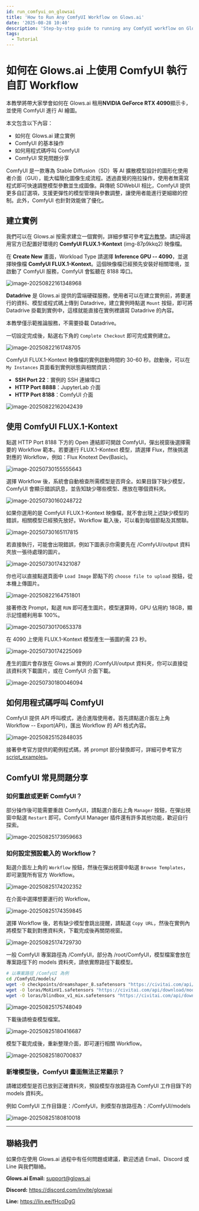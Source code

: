 ```yaml
---
id: run_comfyui_on_glowsai
title: 'How to Run Any ComfyUI Workflow on Glows.ai'
date: '2025-08-28 10:40'
description: 'Step-by-step guide to running any ComfyUI workflow on Glows.ai with NVIDIA RTX 4090, including instance creation, workflow selection, API usage, and troubleshooting.'
tags:
  - Tutorial
---
```


# 如何在 Glows.ai 上使用 ComfyUI 執行自訂 Workflow

本教學將帶大家學會如何在 Glows.ai 租用**NVIDIA GeForce RTX 4090**顯示卡，並使用 ComfyUI 進行 AI 繪圖。

本文包含以下內容：

- 如何在 Glows.ai 建立實例
- ComfyUI 的基本操作
- 如何用程式碼呼叫 ComfyUI
- ComfyUI 常見問題分享

ComfyUI 是一款專為 Stable Diffusion（SD）等 AI 擴散模型設計的圖形化使用者介面（GUI），能大幅簡化圖像生成流程。透過直覺的拖拉操作，使用者無需寫程式即可快速調整模型參數並生成圖像。與傳統 SDWebUI 相比，ComfyUI 提供更多自訂選項，支援更彈性的模型管理與參數調整，讓使用者能進行更細緻的控制。此外，ComfyUI 也針對效能做了優化。

## 建立實例

我們可以在 Glows.ai 按需求建立一個實例，詳細步驟可參考[官方教學](https://docs.glows.ai/docs/create-new)。請記得選用官方已配置好環境的 **ComfyUI FLUX.1-Kontext** (img-87p9kkq2) 映像檔。

在 **Create New** 畫面，Workload Type 請選擇 **Inference GPU -- 4090**，並選擇映像檔 **ComfyUI FLUX.1-Kontext**。這個映像檔已經預先安裝好相關環境，並啟動了 ComfyUI 服務，ComfyUI 會監聽在 8188 埠口。

![image-20250822161348968](../tutorials-images/14_comfyui/01.png)

**Datadrive** 是 Glows.ai 提供的雲端硬碟服務，使用者可以在建立實例前，將要運行的資料、模型或程式碼上傳到 Datadrive，建立實例時點選 `Mount` 按鈕，即可將 Datadrive 掛載到實例中，這樣就能直接在實例裡讀寫 Datadrive 的內容。

本教學僅示範推論服務，不需要掛載 Datadrive。

一切設定完成後，點選右下角的 `Complete Checkout` 即可完成實例建立。

![image-20250822161748705](../tutorials-images/14_comfyui/02.png)

ComfyUI FLUX.1-Kontext 映像檔的實例啟動時間約 30-60 秒。啟動後，可以在 `My Instances` 頁面看到實例狀態與相關資訊：

- **SSH Port 22**：實例的 SSH 連線埠口
- **HTTP Port 8888**：JupyterLab 介面
- **HTTP Port 8188**：ComfyUI 介面

![image-20250822162042439](../tutorials-images/14_comfyui/03.png)

## 使用 ComfyUI FLUX.1-Kontext

點選 HTTP Port 8188 下方的 Open 連結即可開啟 ComfyUI，彈出視窗後選擇需要的 Workflow 範本。若要運行 FLUX.1-Kontext 模型，請選擇 Flux，然後挑選對應的 Workflow，例如：Flux Knotext Dev(Basic)。

![image-20250730155555643](../tutorials-images/14_comfyui/04.png)

選擇 Workflow 後，系統會自動檢查所需模型是否齊全。如果目錄下缺少模型，ComfyUI 會顯示錯誤訊息，並告知缺少哪些模型、應放在哪個資料夾。

![image-20250730160248722](../tutorials-images/14_comfyui/05.png)

如果你選用的是 ComfyUI FLUX.1-Kontext 映像檔，就不會出現上述缺少模型的錯誤，相關模型已經預先放好。Workflow 載入後，可以看到每個節點及其關聯。

![image-20250730165117815](../tutorials-images/14_comfyui/06.png)

若直接執行，可能會出現錯誤，例如下圖表示你需要先在 /ComfyUI/output 資料夾放一張待處理的圖片。

![image-20250730174321087](../tutorials-images/14_comfyui/07.png)

你也可以直接點選頁面中 `Load Image` 節點下的 `choose file to upload` 按鈕，從本機上傳圖片。

![image-20250822164751801](../tutorials-images/14_comfyui/08.png)

接著修改 Prompt，點選 `RUN` 即可產生圖片。模型運算時，GPU 佔用約 18GB，顯示記憶體利用率 100%。

![image-20250730170653378](../tutorials-images/14_comfyui/09.png)

在 4090 上使用 FLUX.1-Kontext 模型產生一張圖約需 23 秒。

![image-20250730174225069](../tutorials-images/14_comfyui/10.png)

產生的圖片會存放在 Glows.ai 實例的 /ComfyUI/output 資料夾，你可以直接從該資料夾下載圖片，或在 ComfyUI 介面下載。

![image-20250730180046094](../tutorials-images/14_comfyui/11.png)

## 如何用程式碼呼叫 ComfyUI

ComfyUI 提供 API 呼叫模式，適合進階使用者。首先請點選介面左上角 Workflow -- Export(API)，匯出 Workflow 的 API 格式內容。

![image-20250825152848035](../tutorials-images/14_comfyui/12.png)

接著參考官方提供的範例程式碼，將 prompt 部分替換即可，詳細可參考官方 [script_examples](https://github.com/comfyanonymous/ComfyUI/tree/master/script_examples)。

## ComfyUI 常見問題分享

### 如何重啟或更新 ComfyUI？

部分操作後可能需要重啟 ComfyUI，請點選介面右上角 `Manager` 按鈕，在彈出視窗中點選 `Restart` 即可。ComfyUI Manager 插件還有許多其他功能，歡迎自行探索。

![image-20250825173959663](../tutorials-images/14_comfyui/13.png)

### 如何設定預設載入的 Workflow？

點選介面左上角的 `Workflow` 按鈕，然後在彈出視窗中點選 `Browse Templates`，即可瀏覽所有官方 Workflow。

![image-20250825174202352](../tutorials-images/14_comfyui/14.png)

在介面中選擇想要運行的 Workflow。

![image-20250825174359845](../tutorials-images/14_comfyui/15.png)

選擇 Workflow 後，若有缺少模型會跳出提醒，請點選 `Copy URL`，然後在實例內將模型下載到對應資料夾，下載完成後再關閉視窗。

![image-20250825174729730](../tutorials-images/14_comfyui/16.png)

一般 ComfyUI 專案路徑為 /ComfyUI，部分為 /root/ComfyUI，模型檔案會放在專案路徑下的 models 資料夾，請依實際路徑下載模型。

```bash
# 以專案路徑 /ComfyUI 為例
cd /ComfyUI/models/
wget -O checkpoints/dreamshaper_8.safetensors "https://civitai.com/api/download/models/128713?type=Model&format=SafeTensor&size=pruned&fp=fp16"
wget -O loras/MoXinV1.safetensors "https://civitai.com/api/download/models/14856?type=Model&format=SafeTensor&size=full&fp=fp16"
wget -O loras/blindbox_v1_mix.safetensors "https://civitai.com/api/download/models/32988?type=Model&format=SafeTensor&size=full&fp=fp16"
```

![image-20250825175748049](../tutorials-images/14_comfyui/17.png)

下載後請檢查模型檔案。

![image-20250825180416687](../tutorials-images/14_comfyui/18.png)

模型下載完成後，重新整理介面，即可運行相關 Workflow。

![image-20250825180700837](../tutorials-images/14_comfyui/19.png)

### 新增模型後，ComfyUI 畫面無法正常顯示？

請確認模型是否已放到正確資料夾，預設模型存放路徑為 ComfyUI 工作目錄下的 models 資料夾。

例如 ComfyUI 工作目錄是：/ComfyUI，則模型存放路徑為：/ComfyUI/models

![image-20250825180810018](../tutorials-images/14_comfyui/20.png)

---

## 聯絡我們

如果你在使用 Glows.ai 過程中有任何問題或建議，歡迎透過 Email、Discord 或 Line 與我們聯絡。

**Glows.ai Email:** support@glows.ai

**Discord:** https://discord.com/invite/glowsai

**Line:** https://lin.ee/fHcoDgG
